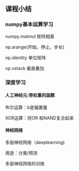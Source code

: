 ## 课程小结

### numpy基本运算学习

numpy.matmul 矩阵相乘

np.arange(开始，停止，步长)

np.identity 单位矩阵

np.vstack 垂直叠加

### 深度学习

#### 人工神经元:带权重的函数

布尔运算：b是偏置量

XOR运算：将OR 和NAND复合起来

#### 神经网络

多层神经网络（deeplearning)

用途：分类/预测

多层神经网络的训练